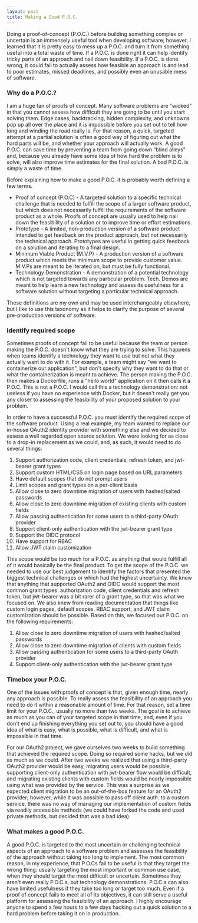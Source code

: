 ```yaml
---
layout: post
title: Making a Good P.O.C.
---
```


Doing a proof-of-concept (P.O.C.) before building something complex or uncertain is an immensely useful 
tool when developing software; however, I learned that it is pretty easy to mess up a P.O.C. and turn
it from something useful into a total waste of time. If a P.O.C. is done right it can help identify
tricky parts of an approach and nail down feasibility. If a P.O.C. is done wrong, it could fail to
actually assess how feasible an approach is and lead to poor estimates, missed deadlines, and
possibly even an unusable mess of software.

### Why do a P.O.C.?

I am a huge fan of proofs of concept. Many software problems are "wicked" in that you cannot
assess how difficult they are going to be until you start solving them. Edge cases, backtracking,
hidden complexity, and unknowns pop up all over the place and it is impossible before you set out to
tell how long and winding the road really is. For that reason, a quick, targeted attempt at a partial solution
is often a good way of figuring out what the hard parts will be, and whether your approach will actually work. A good P.O.C.
can save time by preventing a team from going down "blind alleys" and, because you already have some idea of how hard the 
problem is to solve, will also improve time estimates for the final solution. A bad P.O.C. is simply a waste of time.

Before explaining how to make a good P.O.C. it is probably worth defining a few terms.

* Proof of concept (P.O.C) - A targeted solution to a specific technical challenge that is needed to fulfill the scope
  of a larger software product, but which does not necessarily fulfill the requirements of the software product 
  as a whole. Proofs of concept are usually used to help nail down the feasibility of a solution or to improve time or
  effort estimations.
* Prototype - A limited, non-production version of a software product intended to get feedback on the product approach, but 
  not necessarily the technical approach. Prototypes are useful in getting quick feedback on a solution and iterating 
  to a final design.
* Minimum Viable Product (M.V.P) - A production version of a software product which meets the minimum scope to 
  provide customer value. M.V.Ps are meant to be iterated on, but must be fully functional.
* Technology Demonstration - A demonstration of a potential technology which is not targeted towards any particular
  problem. Tech. Demos are meant to help learn a new technology and assess its usefulness for a software solution without
  targeting a particular technical approach.

These definitions are my own and may be used interchangeably elsewhere, but I like to use this taxonomy as it helps
to clarify the purpose of several pre-production versions of software. 

### Identify required scope

Sometimes proofs of concept fail to be useful because the team or person making the P.O.C. doesn't know what they are 
trying to solve. This happens when teams identify a technology they want to use but not what they actually want to do with it.
For example, a team might say "we want to containerize our application", but don't specify why they want to do that or what the 
containerization is meant to achieve. The person making the P.O.C. then makes a Dockerfile, runs a "hello world" application on it
then calls it a P.O.C. This is not a P.O.C. I would call this a technology demonstration: not useless if you have no experience 
with Docker, but it doesn't really get you any closer to assessing the feasibility of your proposed solution to your problem.

In order to have a successful P.O.C. you must identify the required scope of the software product. Using a real example, my team 
wanted to replace our in-house OAuth2 identity provider with something else and we decided to assess a well regarded open source 
solution. We were looking for as close to a drop-in replacement as we could, and, as such, it would need to do several things:

1. Support authorization code, client credentials, refresh token, and jwt-bearer grant types
2. Support custom HTML/CSS on login page based on URL parameters
3. Have default scopes that do not prompt users
4. Limit scopes and grant types on a per-client basis
5. Allow close to zero downtime migration of users with hashed/salted passwords
6. Allow close to zero downtime migration of existing clients with custom fields
7. Allow passing authentication for some users to a third-party OAuth provider
8. Support client-only authentication with the jwt-bearer grant type
9. Support the OIDC protocol
10. Have support for RBAC
11. Allow JWT claim customization

This scope would be too much for a P.O.C. as anything that would fulfill all of it would basically be the final product.
To get the scope of the P.O.C. we needed to use our best judgement to identify the factors that presented the biggest technical 
challenges or which had the highest uncertainty. We knew that anything that supported OAuth2 and OIDC would support the most common
grant types: authorization code, client credentials and refresh token, but jwt-bearer was a bit rarer of a grant type, so that was 
what we focused on. We also knew from reading documentation that things like custom login pages, default scopes, RBAC support, and JWT claim customization should be possible. Based on this, we focused our P.O.C. on the following requirements:

1. Allow close to zero downtime migration of users with hashed/salted passwords
2. Allow close to zero downtime migration of clients with custom fields
3. Allow passing authentication for some users to a third-party OAuth provider
4. Support client-only authentication with the jwt-bearer grant type

### Timebox your P.O.C.

One of the issues with proofs of concept is that, given enough time, nearly any approach is possible. To
really assess the feasibility of an approach you need to do it within a reasonable amount
of time. For that reason, set a time limit for your P.O.C., usually no more than two weeks. The goal is to
achieve as much as you can of your targeted scope in that time, and, even if you don't end up finishing everything
you set out to, you should have a good idea of what is easy, what is possible, what is difficult, and what is impossible in that time. 

For our OAuth2 project, we gave ourselves two weeks to build something that achieved the required scope. Doing so
required some hacks, but we did as much as we could. After two weeks we realized that using a third-party OAuth2 provider
would be easy, migrating users would be possible, supporting client-only authentication with jwt-bearer flow would be
difficult, and migrating existing clients with custom fields would be nearly impossible using what was provided by the service. 
This was a surprise as we expected client migration to be an out-of-the-box feature for an OAuth2 provider;
however, while it was possible to pass off client auth. to a custom service, there was no way of managing
our implementation of custom fields via readily accessible methods (we could have forked the code and used private methods, but
decided that was a bad idea). 


### What makes a good P.O.C.

A good P.O.C. is targeted to the most uncertain or challenging technical aspects of an approach to a software problem and
assesses the feasibility of the approach without taking too long to implement. The most common reason, in my experience, that 
P.O.Cs fail to be useful is that they target the wrong thing: usually targeting the most important or common use case, when they
should target the most difficult or uncertain. Sometimes they aren't even really P.O.C.s, but technology demonstrations.
P.O.C.s can also have limited usefulness if they take too long or target too much. Even if a proof of concept fails to meet
all of its objectives, it can still serve a useful platform for assessing the feasibility of an approach. I highly encourage anyone
to spend a few hours to a few days hacking out a quick solution to a hard problem before taking it on in production.